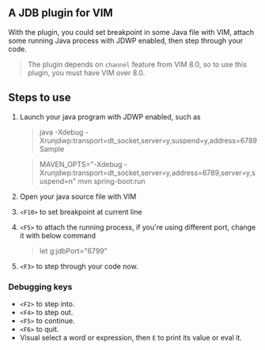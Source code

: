 ## A JDB plugin for VIM

With the plugin, you could set breakpoint in some Java file with VIM, attach some running Java process with JDWP enabled, then step through your code.

> The plugin depends on `channel` feature from VIM 8.0, so to use this plugin, you must have VIM over 8.0.

## Steps to use

1. Launch your java program with JDWP enabled, such as

    >java -Xdebug -Xrunjdwp:transport=dt_socket,server=y,suspend=y,address=6789 Sample

    >MAVEN_OPTS="-Xdebug -Xrunjdwp:transport=dt_socket,server=y,address=6789,server=y,suspend=n" mvn spring-boot:run

1. Open your java source file with VIM

1. `<F10>` to set breakpoint at current line

1. `<F5>` to attach the running process, if you're using different port, change it with below command

    >let g:jdbPort="6799"

1. `<F3>` to step through your code now.

### Debugging keys
* `<F2>` to step into.
* `<F4>` to step out.
* `<F5>` to continue.
* `<F6>` to quit.
* Visual select a word or expression, then `E` to print its value or eval it.
